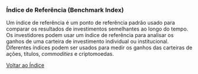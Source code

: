 ### Índice de Referência (Benchmark Index)

Um índice de referência é um ponto de referência padrão usado para comparar os resultados de investimentos semelhantes ao longo do tempo. Os investidores podem usar um índice de referência para analisar os ganhos de uma carteira de investimento individual ou institucional. Diferentes índices podem ser usados para medir os ganhos das carteiras de ações, títulos, _commodities_ e criptomoedas.

[Voltar ao Índice](../)